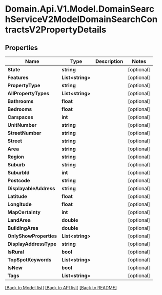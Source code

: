 # Domain.Api.V1.Model.DomainSearchServiceV2ModelDomainSearchContractsV2PropertyDetails
## Properties

Name | Type | Description | Notes
------------ | ------------- | ------------- | -------------
**State** | **string** |  | [optional] 
**Features** | **List&lt;string&gt;** |  | [optional] 
**PropertyType** | **string** |  | [optional] 
**AllPropertyTypes** | **List&lt;string&gt;** |  | [optional] 
**Bathrooms** | **float** |  | [optional] 
**Bedrooms** | **float** |  | [optional] 
**Carspaces** | **int** |  | [optional] 
**UnitNumber** | **string** |  | [optional] 
**StreetNumber** | **string** |  | [optional] 
**Street** | **string** |  | [optional] 
**Area** | **string** |  | [optional] 
**Region** | **string** |  | [optional] 
**Suburb** | **string** |  | [optional] 
**SuburbId** | **int** |  | [optional] 
**Postcode** | **string** |  | [optional] 
**DisplayableAddress** | **string** |  | [optional] 
**Latitude** | **float** |  | [optional] 
**Longitude** | **float** |  | [optional] 
**MapCertainty** | **int** |  | [optional] 
**LandArea** | **double** |  | [optional] 
**BuildingArea** | **double** |  | [optional] 
**OnlyShowProperties** | **List&lt;string&gt;** |  | [optional] 
**DisplayAddressType** | **string** |  | [optional] 
**IsRural** | **bool** |  | [optional] 
**TopSpotKeywords** | **List&lt;string&gt;** |  | [optional] 
**IsNew** | **bool** |  | [optional] 
**Tags** | **List&lt;string&gt;** |  | [optional] 

[[Back to Model list]](../README.md#documentation-for-models) [[Back to API list]](../README.md#documentation-for-api-endpoints) [[Back to README]](../README.md)

